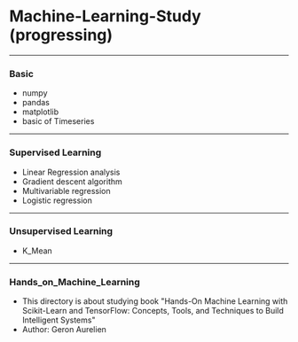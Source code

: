 # Machine-Learning-Study (progressing)
---
### Basic
- numpy
- pandas
- matplotlib
- basic of Timeseries
---
### Supervised Learning
- Linear Regression analysis
- Gradient descent algorithm
- Multivariable regression
- Logistic regression
---
### Unsupervised Learning
- K_Mean
---
### Hands_on_Machine_Learning
- This directory is about studying book "Hands-On Machine Learning with Scikit-Learn and TensorFlow: Concepts, Tools, and Techniques to Build Intelligent Systems"
- Author: Geron Aurelien
